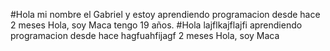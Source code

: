 #Hola  mi nombre el Gabriel y estoy aprendiendo programacion desde hace 2 meses
Hola, soy Maca tengo 19 años. 
#Hola lajflkajflajfi aprendiendo programacion desde hace hagfuahfijagf 2 meses
Hola, soy Maca
